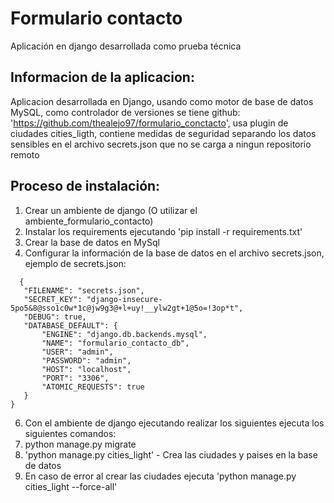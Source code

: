 # Formulario contacto


Aplicación en django desarrollada como prueba técnica

## Informacion de la aplicacion:

Aplicacion desarrollada en Django, usando como motor de base de datos MySQL, como controlador de versiones se tiene github: 'https://github.com/thealejo97/formulario_conctacto', usa plugin de ciudades cities_ligth,
contiene medidas de seguridad separando los datos sensibles en el archivo secrets.json que no se carga a ningun repositorio remoto

## Proceso de instalación:

1. Crear un ambiente de django (O utilizar el ambiente_formulario_contacto)
2. Instalar los requirements ejecutando 'pip install -r requirements.txt' 
3. Crear la base de datos en MySql 
4. Configurar la información de la base de datos en el archivo secrets.json, ejemplo de secrets.json:
 ```
   {
    "FILENAME": "secrets.json",
    "SECRET_KEY": "django-insecure-5po5&8@sso1c0w*1c@jw9g3@+l+uy!__ylw2gt+1@5o=!3op*t",
    "DEBUG": true,
    "DATABASE_DEFAULT": {
        "ENGINE": "django.db.backends.mysql",
        "NAME": "formulario_contacto_db",
        "USER": "admin",
        "PASSWORD": "admin",
        "HOST": "localhost",
        "PORT": "3306",
        "ATOMIC_REQUESTS": true
    }
}
```
6. Con el ambiente de django ejecutando realizar los siguientes ejecuta los siguientes comandos:
7. python manage.py migrate
8. 'python manage.py cities_light' - Crea las ciudades y paises en la base de datos
9. En caso de error al crear las ciudades ejecuta 'python manage.py cities_light --force-all'



